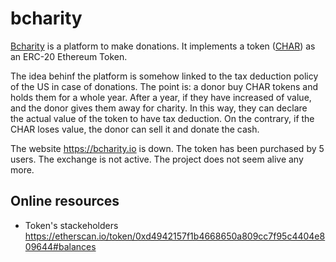 # bcharity 

[Bcharity](https://web.archive.org/web/20180422003320/bcharity.io/) is a platform to make donations. 
It implements a token ([CHAR](https://etherscan.io/token/0xd4942157f1b4668650a809cc7f95c4404e809644)) as an ERC-20 Ethereum Token.

The idea behinf the platform is somehow linked to the tax deduction policy of the US in case of donations. 
The point is: a donor buy CHAR tokens and holds them for a whole year. 
After a year, if they have  increased of value, and the donor gives them away for charity. In this way, they  can declare  
the actual value of the token to have tax deduction. 
On the contrary, if the CHAR loses value, the donor can sell it  and donate the  cash. 

The website https://bcharity.io is down. The token has been purchased by 5 users. The exchange is not active.
The project does not seem alive any more. 

## Online resources
* Token's stackeholders https://etherscan.io/token/0xd4942157f1b4668650a809cc7f95c4404e809644#balances
